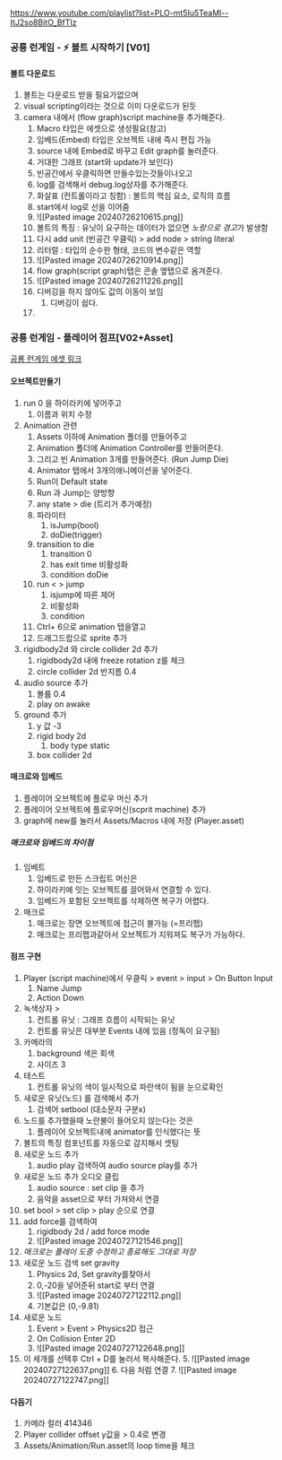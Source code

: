 https://www.youtube.com/playlist?list=PLO-mt5Iu5TeaMl--ItJ2so8BitO_BfTIz

### 공룡 런게임 - ⚡ 볼트 시작하기 [V01]

#### 볼트 다운로드

1. 볼트는 다운로드 받을 필요가없으며
2. visual scripting이라는 것으로 이미 다운로드가 된듯
3. camera 내에서 (flow graph)script machine을 추가해준다.
   1. Macro 타입은 에셋으로 생성필요(참고)
   2. 임베드(Embed) 타입은 오브젝트 내에 즉시 편집 가능
   3. source 내에 Embed로 바꾸고 Edit graph를 눌러준다.
   4. 거대한 그래프 (start와 update가 보인다)
   5. 빈공간에서 우클릭하면 만들수있는것들이나오고
   6. log를 검색해서 debug.log상자를 추가해준다.
   7. 화살표 (컨트롤이라고 칭함) : 볼트의 핵심 요소, 로직의 흐름
   8. start에서 log로 선을 이어줌
   9. ![[Pasted image 20240726210615.png]]
   10. 볼트의 특징 : 유닛이 요구하는 데이터가 없으면 *노랑으로 경고*가 발생함
   11. 다시 add unit (빈공간 우클릭) > add node > string literal
   12. 리터럴 : 타입의 순수한 형태, 코드의 변수같은 역할
   13. ![[Pasted image 20240726210914.png]]
   14. flow graph(script graph)탭은 콘솔 옆탭으로 옴겨준다.
   15. ![[Pasted image 20240726211226.png]]
   16. 디버깅을 하지 않아도 값의 이동이 보임
       1. 디버깅이 쉽다.
   17.

### 공룡 런게임 - 플레이어 점프[V02+Asset]

[공룡 런게임 에셋 링크](https://assetstore.unity.com/packages/2d/characters/bolt-2d-dinorun-assets-pack-188721)

#### 오브젝트만들기

1. run 0 을 하이라키에 넣어주고
   1. 이름과 위치 수정
2. Animation 관련
   1. Assets 이하에 Animation 폴더를 만들어주고
   2. Animation 폴더에 Animation Controller를 만들어준다.
   3. 그리고 빈 Animation 3개를 만들어준다. (Run Jump Die)
   4. Animator 탭에서 3개의애니메이션을 넣어준다.
   5. Run이 Default state
   6. Run 과 Jump는 양방향
   7. any state > die (트리거 추가예정)
   8. 파라미터
      1. isJump(bool)
      2. doDie(trigger)
   9. transition to die
      1. transition 0
      2. has exit time 비활성화
      3. condition doDie
   10. run < > jump
       1. isjump에 따른 제어
       2. 비활성화
       3. condition
   11. Ctrl+ 6으로 animation 탭을열고
   12. 드래그드랍으로 sprite 추가
3. rigidbody2d 와 circle collider 2d 추가
   1. rigidbody2d 내에 freeze rotation z를 체크
   2. circle collider 2d 반지름 0.4
4. audio source 추가
   1. 볼륨 0.4
   2. play on awake
5. ground 추가
   1. y 값 -3
   2. rigid body 2d
      1. body type static
   3. box collider 2d

#### 매크로와 임베드

1. 플레이어 오브젝트에 플로우 머신 추가
2. 플레이어 오브젝트에 플로우머신(scprit machine) 추가
3. graph에 new를 눌러서 Assets/Macros 내에 저장 (Player.asset)

##### 매크로와 임베드의 차이점

1. 임베트
   1. 임베드로 만든 스크립트 머신은
   2. 하이라키에 잇는 오브젝트를 끌어와서 연결할 수 있다.
   3. 임베드가 포함된 오브젝트를 삭제하면 복구가 어렵다.
2. 매크로
   1. 매크로는 장면 오브젝트에 접근이 불가능 (=프리펩)
   2. 매크로는 프리펩과같아서 오브젝트가 지워져도 복구가 가능하다.

#### 점프 구현

1. Player (script machine)에서 우클릭 > event > input > On Button Input
   1. Name Jump
   2. Action Down
2. 녹색상자 >
   1. 컨트롤 유닛 : 그래프 흐름이 시작되는 유닛
   2. 컨트롤 유닛은 대부분 Events 내에 있음 (정독이 요구됨)
3. 카메라의
   1. background 색은 회색
   2. 사이즈 3
4. 테스트
   1. 컨트롤 유닛의 색이 일시적으로 파란색이 됨을 눈으로확인
5. 새로운 유닛(노드) 를 검색해서 추가
   1. 검색어 setbool (대소문자 구분x)
6. 노드를 추가했을때 노란불이 들어오지 않는다는 것은
   1. 플레이어 오브젝트내에 animator를 인식했다는 뜻
7. 볼트의 특징 컴포넌트를 자동으로 감지해서 셋팅
8. 새로운 노드 추가
   1. audio play 검색하여 audio source play를 추가
9. 새로운 노드 추가 오디오 클립
   1. audio source : set clip 을 추가
   2. 음악을 asset으로 부터 가져와서 연결
10. set bool > set clip > play 순으로 연결
11. add force를 검색하여
    1. rigidbody 2d / add force mode
    2. ![[Pasted image 20240727121546.png]]
12. _매크로는 플레이 도중 수정하고 종료해도 그대로 저장_
13. 새로운 노드 검색 set gravity
    1. Physics 2d, Set gravity를찾아서
    2. 0,-20을 넣어준뒤 start로 부터 연결
    3. ![[Pasted image 20240727122112.png]]
    4. 기본값은 (0,-9.81)
14. 새로운 노드
    1. Event > Event > Physics2D 접근
    2. On Collision Enter 2D
    3. ![[Pasted image 20240727122648.png]]
15. 이 세개를 선택후 Ctrl + D를 눌러서 복사해준다. 5. ![[Pasted image 20240727122637.png]] 6. 다음 처럼 연결 7. ![[Pasted image 20240727122747.png]]

#### 다듬기

1. 카메라 컬러 414346
2. Player collider offset y값을 > 0.4로 변경
3. Assets/Animation/Run.asset의 loop time을 체크

###
